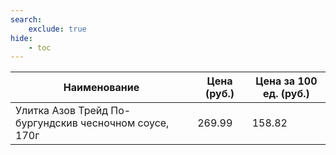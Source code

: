 ```yaml
---
search:
    exclude: true
hide:
    - toc
---
```


| Наименование | Цена (руб.) | Цена за 100 ед. (руб.) |
| -- | -- | -- |
| Улитка Азов Трейд По-бургундскив чесночном соусе, 170г | 269.99 | 158.82 |
